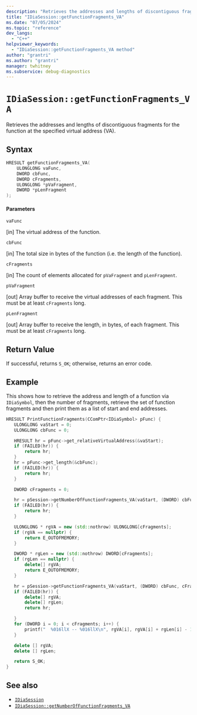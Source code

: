 ```yaml
---
description: "Retrieves the addresses and lengths of discontiguous fragments for the function at the specified virtual address (VA)."
title: "IDiaSession::getFunctionFragments_VA"
ms.date: "07/05/2024"
ms.topic: "reference"
dev_langs:
  - "C++"
helpviewer_keywords:
  - "IDiaSession::getFunctionFragments_VA method"
author: "grantri"
ms.author: "grantri"
manager: twhitney
ms.subservice: debug-diagnostics
---
```

# `IDiaSession::getFunctionFragments_VA`

Retrieves the addresses and lengths of discontiguous fragments for the function at the specified virtual address (VA).

## Syntax

```C++
HRESULT getFunctionFragments_VA(
    ULONGLONG vaFunc,
    DWORD cbFunc,
    DWORD cFragments,
    ULONGLONG *pVaFragment,
    DWORD *pLenFragment
);
```

#### Parameters

 `vaFunc`

[in] The virtual address of the function.

 `cbFunc`

[in] The total size in bytes of the function (i.e. the length of the function).

`cFragments`

[in] The count of elements allocated for `pVaFragment` and `pLenFragment`.

 `pVaFragment`

[out] Array buffer to receive the virtual addresses of each fragment. This must be at least `cFragments` long. 

 `pLenFragment`

[out] Array buffer to receive the length, in bytes, of each fragment. This must be at least `cFragments` long. 

## Return Value

 If successful, returns `S_OK`; otherwise, returns an error code.

 ## Example

 This shows how to retrieve the address and length of a function via `IDiaSymbol`, then the number of fragments, retrieve the set of function fragments and then print them as a list of start and end addresses.

 ```C++
HRESULT PrintFunctionFragments(CComPtr<IDiaSymbol> pFunc) {
    ULONGLONG vaStart = 0;
    ULONGLONG cbFunc = 0;

    HRESULT hr = pFunc->get_relativeVirtualAddress(&vaStart);
    if (FAILED(hr)) {
        return hr;
    }
    hr = pFunc->get_length(&cbFunc);
    if (FAILED(hr)) {
        return hr;
    }

    DWORD cFragments = 0;

    hr = pSession->getNumberOfFunctionFragments_VA(vaStart, (DWORD) cbFunc, &cFragments);
    if (FAILED(hr)) {
        return hr;
    }

    ULONGLONG * rgVA = new (std::nothrow) ULONGLONG[cFragments];
    if (rgVA == nullptr) {
        return E_OUTOFMEMORY;
    }

    DWORD * rgLen = new (std::nothrow) DWORD[cFragments];
    if (rgLen == nullptr) {
        delete[] rgVA;
        return E_OUTOFMEMORY;
    }

    hr = pSession->getFunctionFragments_VA(vaStart, (DWORD) cbFunc, cFragments, rgVA, rgLen);
    if (FAILED(hr)) {
        delete[] rgVA;
        delete[] rgLen;
        return hr;

    }
    for (DWORD i = 0; i < cFragments; i++) {
        printf("  %016llX -- %016llX\n", rgVA[i], rgVA[i] + rgLen[i] - 1);
    }

    delete [] rgVA;
    delete [] rgLen;

    return S_OK;
}
```

## See also

- [`IDiaSession`](../../debugger/debug-interface-access/idiasession.md)
- [`IDiaSession::getNumberOfFunctionFragments_VA`](../../debugger/debug-interface-access/idiasession-getnumberoffunctionfragments_va.md)

